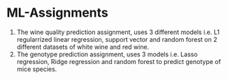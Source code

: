 # ML-Assignments
1. The wine quality prediction assignment, uses 3 different models i.e. L1 regularrized linear regression, support vector and random forest on 2 different datasets of white wine and red wine.
2. The genotype prediction assignment, uses 3 models i.e. Lasso regression, Ridge regression and random forest to predict genotype of mice species.
